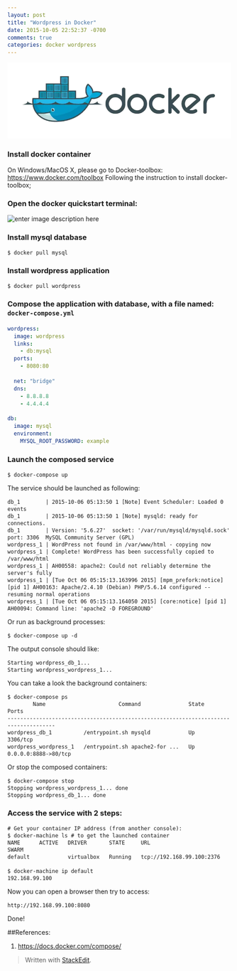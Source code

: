 ```yaml
---
layout: post
title: "Wordpress in Docker"
date: 2015-10-05 22:52:37 -0700
comments: true
categories: docker wordpress
---
```

![enter image description here](../images/wordpress_docker.png)
### Install docker container
On Windows/MacOS X, please go to Docker-toolbox: https://www.docker.com/toolbox
Following the instruction to install docker-toolbox;

### Open the docker quickstart terminal:
![enter image description here](https://lh3.googleusercontent.com/-Ku1FRq1LhCM/VhNc3Asx9RI/AAAAAAAADmk/wW1l3jUqF-g/s600/Screen+Shot+2015-10-05+at+10.30.59+PM.png "Screen Shot 2015-10-05 at 10.30.59 PM.png")
<!-- more -->
### Install mysql database
```
$ docker pull mysql
```

### Install wordpress application
```
$ docker pull wordpress
```

### Compose the application with database, with a file named: `docker-compose.yml`
```yml
wordpress:
  image: wordpress
  links:
    - db:mysql
  ports:
    - 8080:80

  net: "bridge"
  dns:
    - 8.8.8.8
    - 4.4.4.4

db:
  image: mysql
  environment:
    MYSQL_ROOT_PASSWORD: example
```

### Launch the composed service
```
$ docker-compose up
```
The service should be launched as following:
```console
db_1        | 2015-10-06 05:13:50 1 [Note] Event Scheduler: Loaded 0 events
db_1        | 2015-10-06 05:13:50 1 [Note] mysqld: ready for connections.
db_1        | Version: '5.6.27'  socket: '/var/run/mysqld/mysqld.sock'  port: 3306  MySQL Community Server (GPL)
wordpress_1 | WordPress not found in /var/www/html - copying now
wordpress_1 | Complete! WordPress has been successfully copied to /var/www/html
wordpress_1 | AH00558: apache2: Could not reliably determine the server's fully
wordpress_1 | [Tue Oct 06 05:15:13.163996 2015] [mpm_prefork:notice] [pid 1] AH00163: Apache/2.4.10 (Debian) PHP/5.6.14 configured -- resuming normal operations
wordpress_1 | [Tue Oct 06 05:15:13.164050 2015] [core:notice] [pid 1] AH00094: Command line: 'apache2 -D FOREGROUND'
```

Or run as background processes:
```
$ docker-compose up -d
```
The output console should like:
```
Starting wordpress_db_1...
Starting wordpress_wordpress_1...
```

You can take a look the background containers:
```
$ docker-compose ps
        Name                       Command               State          Ports         
-------------------------------------------------------------------------------------
wordpress_db_1          /entrypoint.sh mysqld            Up      3306/tcp             
wordpress_wordpress_1   /entrypoint.sh apache2-for ...   Up      0.0.0.0:8888->80/tcp 
```

Or stop the composed containers:
```
$ docker-compose stop
Stopping wordpress_wordpress_1... done
Stopping wordpress_db_1... done
```


### Access the service with 2 steps:
```
# Get your container IP address (from another console):
$ docker-machine ls # to get the launched container
NAME      ACTIVE   DRIVER       STATE     URL                         SWARM
default            virtualbox   Running   tcp://192.168.99.100:2376

$ docker-machine ip default
192.168.99.100
```
Now you can open a browser then try to access:
```
http://192.168.99.100:8080
```
Done!

##References:
1. https://docs.docker.com/compose/

> Written with [StackEdit](https://stackedit.io/).
